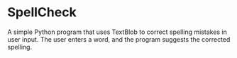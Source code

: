 # SpellCheck
A simple Python program that uses TextBlob to correct spelling mistakes in user input. The user enters a word, and the program suggests the corrected spelling.
